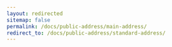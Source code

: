 ```yaml
---
layout: redirected
sitemap: false
permalink: /docs/public-address/main-address/
redirect_to: /docs/public-address/standard-address/
---
```


